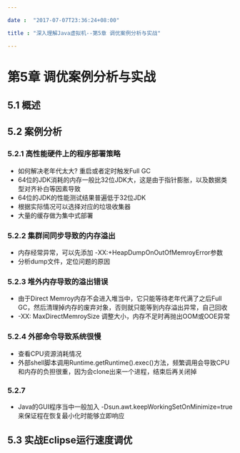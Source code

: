 ```yaml
---

date :  "2017-07-07T23:36:24+08:00"

title : "深入理解Java虚拟机--第5章 调优案例分析与实战"

---
```


# 第5章 调优案例分析与实战

5.1 概述
--------

5.2 案例分析
------------

### 5.2.1 高性能硬件上的程序部署策略

-   如何解决老年代太大? 重启或者定时触发Full GC
-   64位的JDK消耗的内存一般比32位JDK大，这是由于指针膨胀，以及数据类型对齐补白等因素导致
-   64位的JDK的性能测试结果普遍低于32位JDK
-   根据实际情况可以选择对应的垃圾收集器
-   大量的缓存做为集中式部署

### 5.2.2 集群间同步导致的内存溢出

-   内存经常异常，可以先添加 -XX:+HeapDumpOnOutOfMemroyError参数
-   分析dump文件，定位问题的原因

### 5.2.3 堆外内存导致的溢出错误

-   由于Direct Memroy内存不会进入堆当中，它只能等待老年代满了之后Full
    GC，然后清理掉内存的废弃对象，否则就只能等到内存溢出异常，自己回收
-   -XX: MaxDirectMemroySize 调整大小，内存不足时再抛出OOM或OOE异常

### 5.2.4 外部命令导致系统很慢

-   查看CPU资源消耗情况
-   外部shell脚本调用Runtime.getRuntime().exec()方法，频繁调用会导致CPU和内存的负担很重，因为会clone出来一个进程，结束后再关闭掉

### 5.2.7

-   Java的GUI程序当中一般加入 -Dsun.awt.keepWorkingSetOnMinimize=true
    来保证程在恢复最小化时能够立即响应

5.3 实战Eclipse运行速度调优
---------------------------
